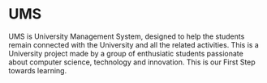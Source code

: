# UMS
UMS is University Management System, designed to help the students remain connected with the University and all the related activities.
This is a University project made by a group of enthusiatic students passionate about computer science, technology and innovation.
This is our First Step towards learning.

